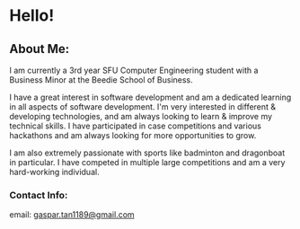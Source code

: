 # Hello! 

## About Me:
I am currently a 3rd year SFU Computer Engineering student with a Business Minor at the Beedie School of Business. 

I have a great interest in software development and am a dedicated learning in all aspects of software development. I'm very interested in different & developing technologies, and am always looking to learn & improve my technical skills. I have participated in case competitions and various hackathons and am always looking for more opportunities to grow.

I am also extremely passionate with sports like badminton and dragonboat in particular. I have competed in multiple large competitions and am a very hard-working individual.

### Contact Info:
email: gaspar.tan1189@gmail.com
<!--
**gasparf/gasparf** is a ✨ _special_ ✨ repository because its `README.md` (this file) appears on your GitHub profile.

Here are some ideas to get you started:

- 🔭 I’m currently working on ...
- 🌱 I’m currently learning ...
- 👯 I’m looking to collaborate on ...
- 🤔 I’m looking for help with ...
- 💬 Ask me about ...
- 📫 How to reach me: ...
- 😄 Pronouns: ...
- ⚡ Fun fact: ...
-->
